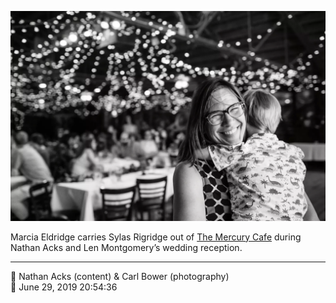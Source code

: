 ![Marcia Eldridge carries Sylas Rigridge out of the Mercury Cafe](assets/4d68bad10924937aea6fd385e8cca075.webp)

Marcia Eldridge carries Sylas Rigridge out of [The Mercury Cafe](http://mercurycafe.com/) during Nathan Acks and Len Montgomery’s wedding reception.

- - - -

<span aria-hidden="true">👥</span> Nathan Acks (content) & Carl Bower (photography)  
<span aria-hidden="true">📅</span> June 29, 2019 20:54:36
